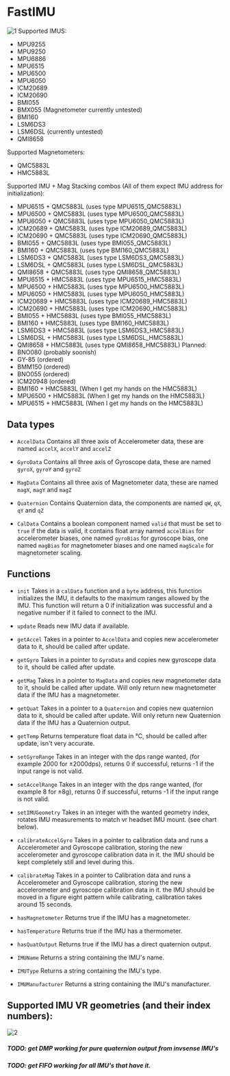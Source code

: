 # FastIMU
![1](fast.png)
Supported IMUS: 

* MPU9255 
* MPU9250 
* MPU6886 
* MPU6515 
* MPU6500 
* MPU6050
* ICM20689 
* ICM20690 
* BMI055 
* BMX055 (Magnetometer currently untested)
* BMI160
* LSM6DS3 
* LSM6DSL (currently untested)
* QMI8658

Supported Magnetometers:
* QMC5883L
* HMC5883L

Supported IMU + Mag Stacking combos (All of them expect IMU address for initialization):
* MPU6515 + QMC5883L (uses type MPU6515_QMC5883L)
* MPU6500 + QMC5883L (uses type MPU6500_QMC5883L)
* MPU6050 + QMC5883L (uses type MPU6050_QMC5883L)
* ICM20689 + QMC5883L (uses type ICM20689_QMC5883L)
* ICM20690 + QMC5883L (uses type ICM20690_QMC5883L)
* BMI055 + QMC5883L (uses type BMI055_QMC5883L)
* BMI160 + QMC5883L (uses type BMI160_QMC5883L)
* LSM6DS3 + QMC5883L (uses type LSM6DS3_QMC5883L)
* LSM6DSL + QMC5883L (uses type LSM6DSL_QMC5883L)
* QMI8658 + QMC5883L (uses type QMI8658_QMC5883L)
* MPU6515 + HMC5883L (uses type MPU6515_HMC5883L)
* MPU6500 + HMC5883L (uses type MPU6500_HMC5883L)
* MPU6050 + HMC5883L (uses type MPU6050_HMC5883L)
* ICM20689 + HMC5883L (uses type ICM20689_HMC5883L)
* ICM20690 + HMC5883L (uses type ICM20690_HMC5883L)
* BMI055 + HMC5883L (uses type BMI055_HMC5883L)
* BMI160 + HMC5883L (uses type BMI160_HMC5883L)
* LSM6DS3 + HMC5883L (uses type LSM6DS3_HMC5883L)
* LSM6DSL + HMC5883L (uses type LSM6DSL_HMC5883L)
* QMI8658 + HMC5883L (uses type QMI8658_HMC5883L)
Planned:
* BNO080 (probably soonish)
* GY-85 (ordered)
* BMM150 (ordered)
* BNO055 (ordered)
* ICM20948 (ordered)
* BMI160 + HMC5883L (When I get my hands on the HMC5883L)
* MPU6500 + HMC5883L (When I get my hands on the HMC5883L)
* MPU6515 + HMC5883L (When I get my hands on the HMC5883L)

## Data types

* ```AccelData``` Contains all three axis of Accelerometer data, these are named ```accelX```, ```accelY``` and ```accelZ```

* ```GyroData``` Contains all three axis of Gyroscope data, these are named ```gyroX```, ```gyroY``` and ```gyroZ```

* ```MagData``` Contains all three axis of Magnetometer data, these are named ```magX```, ```magY``` and ```magZ```

* ```Quaternion``` Contains Quaternion data, the components are named ```qW```, ```qX```, ```qY``` and ```qZ```

* ```CalData``` Contains a boolean component named ```valid``` that must be set to ```true``` if the data is valid, it contains float array named ```accelBias``` for accelerometer biases, one named ```gyroBias``` for gyroscope bias, one named ```magBias``` for magnetometer biases and one named ```magScale``` for magnetometer scaling.

## Functions
* ```init``` Takes in a ```calData``` function and a ```byte``` address, this function initializes the IMU, it defaults to the maximum ranges allowed by the IMU. This function will return a 0 if initialization was successful and a negative number if it failed to connect to the IMU.

* ```update``` Reads new IMU data if available.

* ```getAccel``` Takes in a pointer to ```AccelData``` and copies new accelerometer data to it, should be called after update.

* ```getGyro``` Takes in a pointer to ```GyroData``` and copies new gyroscope data to it, should be called after update.

* ```getMag``` Takes in a pointer to ```MagData``` and copies new magnetometer data to it, should be called after update. Will only return new magnetometer data if the IMU has a magnetometer.
 
* ```getQuat``` Takes in a pointer to a ```Quaternion``` and copies new quaternion data to it, should be called after update. Will only return new Quaternion data if the IMU has a Quaternion output.

* ```getTemp``` Returns temperature float data in °C, should be called after update, isn't very accurate.

* ```setGyroRange``` Takes in an integer with the dps range wanted, (for example 2000 for ±2000dps), returns 0 if successful, returns -1 if the input range is not valid.

* ```setAccelRange``` Takes in an integer with the dps range wanted, (for example 8 for ±8g), returns 0 if successful, returns -1 if the input range is not valid.

* ```setIMUGeometry``` Takes in an integer with the wanted geometry index, rotates IMU measurements to match vr headset IMU mount. (see chart below).

* ```calibrateAccelGyro``` Takes in a pointer to calibration data and runs a Accelerometer and Gyroscope calibration, storing the new accelerometer and gyroscope calibration data in it. the IMU should be kept completely still and level during this.

* ```calibrateMag``` Takes in a pointer to Calibration data and runs a Accelerometer and Gyroscope calibration, storing the new accelerometer and gyroscope calibration data in it. the IMU should be moved in a figure eight pattern while calibrating, calibration takes around 15 seconds.

* ```hasMagnetometer``` Returns true if the IMU has a magnetometer.

* ```hasTemperature``` Returns true if the IMU has a thermometer.

* ```hasQuatOutput``` Returns true if the IMU has a direct quaternion output.

* ```IMUName``` Returns a string containing the IMU's name.

* ```IMUType``` Returns a string containing the IMU's type.

* ```IMUManufacturer``` Returns a string containing the IMU's manufacturer.


## Supported IMU VR geometries (and their index numbers):

![2](MountIndex.png)

##### TODO: get DMP working for pure quaternion output from invsense IMU's
##### TODO: get FIFO working for all IMU's that have it.